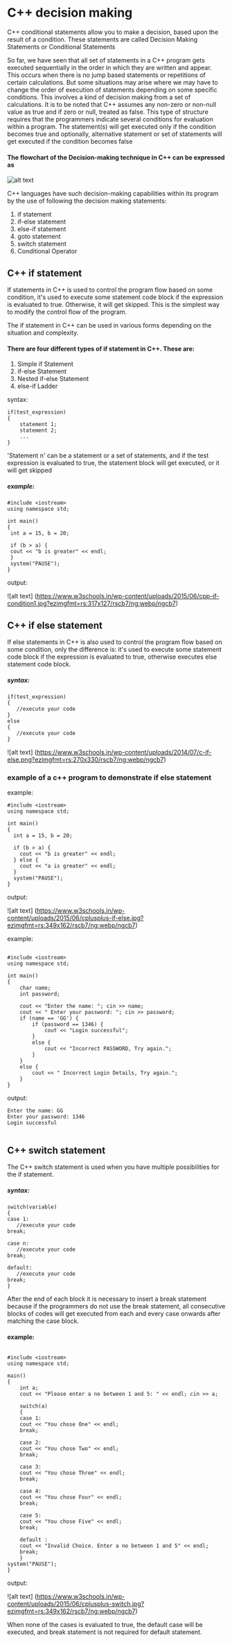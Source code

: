# C++ decision making

C++ conditional statements allow you to make a decision, based upon the result of a condition. These statements are called Decision Making Statements or Conditional Statements

So far, we have seen that all set of statements in a C++ program gets executed sequentially in the order in which they are written and appear. This occurs when there is no jump based statements or repetitions of certain calculations. But some situations may arise where we may have to change the order of execution of statements depending on some specific conditions. This involves a kind of decision making from a set of calculations. It is to be noted that C++ assumes any non-zero or non-null value as true and if zero or null, treated as false.
This type of structure requires that the programmers indicate several conditions for evaluation within a program. The statement(s) will get executed only if the condition becomes true and optionally, alternative statement or set of statements will get executed if the condition becomes false


#### The flowchart of the Decision-making technique in C++ can be expressed as

![alt text](https://www.w3schools.in/wp-content/uploads/2014/07/c-if.png?ezimgfmt=rs:270x330/rscb7/ng:webp/ngcb7)


C++ languages have such decision-making capabilities within its program by the use of following the decision making statements:

1. if statement
2. if-else statement
3. else-if statement
4. goto statement
5. switch statement
6. Conditional Operator


## C++ if statement


If statements in C++ is used to control the program flow based on some condition, it's used to execute some statement code block if the expression is evaluated to true. Otherwise, it will get skipped. This is the simplest way to modify the control flow of the program.

The if statement in C++ can be used in various forms depending on the situation and complexity.

#### There are four different types of if statement in C++. These are:

1. Simple if Statement
2. if-else Statement
3. Nested if-else Statement
4. else-if Ladder


syntax:

```
if(test_expression)
{
    statement 1;
    statement 2;
    ...
}

```

'Statement n' can be a statement or a set of statements, and if the test expression is evaluated to true, the statement block will get executed, or it will get skipped


##### example:

```
#include <iostream>
using namespace std;

int main()
{
 int a = 15, b = 20;

 if (b > a) {
 cout << "b is greater" << endl;
 }
 system("PAUSE");
}

```

output:

![alt text] (https://www.w3schools.in/wp-content/uploads/2015/06/cpp-if-condition1.jpg?ezimgfmt=rs:317x127/rscb7/ng:webp/ngcb7)



## C++ if else statement

If else statements in C++ is also used to control the program flow based on some condition, only the difference is: it's used to execute some statement code block if the expression is evaluated to true, otherwise executes else statement code block.

##### syntax:

```
if(test_expression)
{
   //execute your code
}
else
{
   //execute your code
}

```

![alt text] (https://www.w3schools.in/wp-content/uploads/2014/07/c-if-else.png?ezimgfmt=rs:270x330/rscb7/ng:webp/ngcb7)


### example of a c++ program to demonstrate if else statement

example:


```
#include <iostream>
using namespace std;

int main()
{
  int a = 15, b = 20;

  if (b > a) {  
    cout << "b is greater" << endl;
  } else {  
    cout << "a is greater" << endl;
  }  
  system("PAUSE");
}

```


output:

![alt text] (https://www.w3schools.in/wp-content/uploads/2015/06/cplusplus-if-else.jpg?ezimgfmt=rs:349x162/rscb7/ng:webp/ngcb7)


example:

```

#include <iostream>
using namespace std;

int main()
{
    char name;
    int password;

    cout << "Enter the name: "; cin >> name;
    cout << " Enter your password: "; cin >> password;
    if (name == 'GG') {
        if (password == 1346) {
            cout << "Login successful";
        }
        else {
            cout << "Incorrect PASSWORD, Try again.";
        }
    }
    else {
        cout << " Incorrect Login Details, Try again.";
    }
}

```

output:

```
Enter the name: GG
Enter your password: 1346
Login successful


```


## C++ switch statement

The C++ switch statement is used when you have multiple possibilities for the if statement.


##### syntax:

```
switch(variable)
{
case 1:
   //execute your code
break;

case n:
   //execute your code
break;

default:
   //execute your code
break;
}

```

After the end of each block it is necessary to insert a break statement because if the programmers do not use the break statement, all consecutive blocks of codes will get executed from each and every case onwards after matching the case block.


#### example:

```

#include <iostream>
using namespace std;

main()
{
    int a;
    cout << "Please enter a no between 1 and 5: " << endl; cin >> a;

    switch(a)
    {
    case 1:
    cout << "You chose One" << endl;
    break;

    case 2:
    cout << "You chose Two" << endl;
    break;

    case 3:
    cout << "You chose Three" << endl;
    break;

    case 4:
    cout << "You chose Four" << endl;
    break;

    case 5:
    cout << "You chose Five" << endl;
    break;

    default :
    cout << "Invalid Choice. Enter a no between 1 and 5" << endl;
    break;
    }
system("PAUSE");
}

```

output:

![alt text] (https://www.w3schools.in/wp-content/uploads/2015/06/cplusplus-switch.jpg?ezimgfmt=rs:349x162/rscb7/ng:webp/ngcb7)

When none of the cases is evaluated to true, the default case will be executed, and break statement is not required for default statement.
